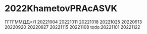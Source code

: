 # 2022KhametovPRAcASVK

ГГГГММДД>/1
20221004
20221011
20221018
20221025
20220913
20220920
20220927
20221115
20221108
todo:20221101 20221122
